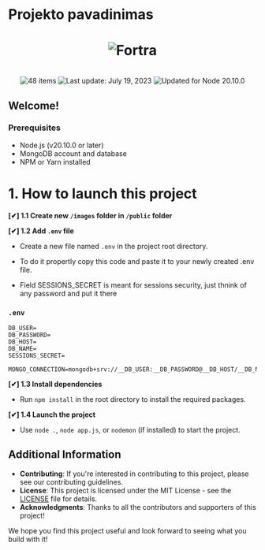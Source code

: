 # Projekto pavadinimas

<h1 align="center">
  <img src="https://static.fortra.com/fortra-global-assets/fortra-logo-full.svg?l=1220145297" alt="Fortra"/>
</h1>
<br/>
<div align="center">
  <img src="https://img.shields.io/badge/⚙%20Routers%20count-%2048%20Best%20Practices-blue.svg" alt="48 items"/> <img id="last-update-badge" src="https://img.shields.io/badge/%F0%9F%93%85%20Last%20update%20-%20February%2005%2C%202024-green.svg" alt="Last update: July 19, 2023" /> <img src="https://img.shields.io/badge/ %E2%9C%94%20Updated%20For%20Version%20-%20Node%2020.10.0-brightgreen.svg" alt="Updated for Node 20.10.0"/>
</div>

## Welcome!

### Prerequisites

- Node.js (v20.10.0 or later)
- MongoDB account and database
- NPM or Yarn installed

# 1. How to launch this project

**[✔] 1.1 Create new `/images` folder in `/public` folder**

**[✔] 1.2 Add `.env` file**

- Create a new file named `.env` in the project root directory.

- To do it propertly copy this code and paste it to your newly created .env file.

- Field SESSIONS_SECRET is meant for sessions security, just thnink of any password and put it there

### `.env`

```
DB_USER=
DB_PASSWORD=
DB_HOST=
DB_NAME=
SESSIONS_SECRET=

MONGO_CONNECTION=mongodb+srv://__DB_USER:__DB_PASSWORD@__DB_HOST/__DB_NAME
```

**[✔] 1.3 Install dependencies**

- Run `npm install` in the root directory to install the required packages.

**[✔] 1.4 Launch the project**

- Use `node .`, `node app.js`, or `nodemon` (if installed) to start the project.

## Additional Information

- **Contributing**: If you're interested in contributing to this project, please see our contributing guidelines.
- **License**: This project is licensed under the MIT License - see the [LICENSE](LICENSE) file for details.
- **Acknowledgments**: Thanks to all the contributors and supporters of this project!

We hope you find this project useful and look forward to seeing what you build with it!
